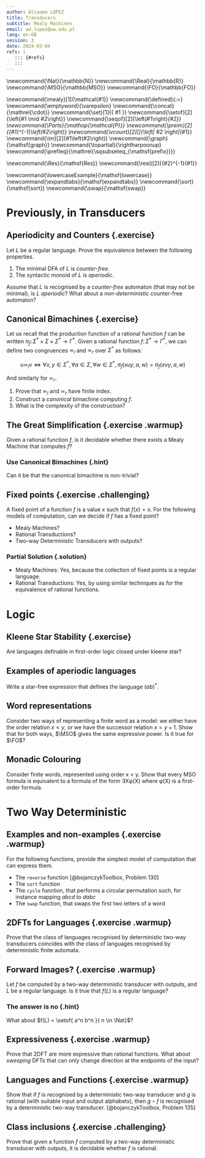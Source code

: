 ```yaml
---
author: Aliaume LOPEZ
title: Transducers
subtitle: Mealy Machines
email: ad.lopez@uw.edu.pl
lang: en-GB
session: 3
date: 2024-03-04
refs: |
   ::: {#refs}
   :::
---
```


<!-- These are the latex command used in this document --->
\newcommand{\Nat}{\mathbb{N}}
\newcommand{\Real}{\mathbb{R}}
\newcommand{\MSO}{\mathbb{MSO}}
\newcommand{\FO}{\mathbb{FO}}

\newcommand{\mealy}[1]{\mathcal{#1}}
\newcommand{\defined}{:=}
\newcommand{\emptyword}{\varepsilon}
\newcommand{\concat}{\mathrel{\cdot}}
\newcommand{\set}[1]{\{ #1 \}}
\newcommand{\setof}[2]{\left\{#1 \mid #2\right\}}
\newcommand{\seqof}[2]{\left(#1\right)_{#2}}
\newcommand{\Parts}{\mathop{\mathcal{P}}}
\newcommand{\preim}[2]{{#1}^{-1}\left(#2\right)}
\newcommand{\vcount}[2][]{\left| #2 \right|_{#1}}
\newcommand{\im}[2]{#1\left(#2\right)}
\newcommand{\graph}{\mathsf{graph}}
\newcommand{\topartial}{\rightharpoonup}
\newcommand{\prefleq}{\mathrel{\sqsubseteq_{\mathsf{prefix}}}}

\newcommand{\Res}{\mathsf{Res}}
\newcommand{\resi}[2]{{#2}^{-1}{#1}}

\newcommand{\lowercaseExample}{\mathsf{lowercase}}
\newcommand{\expandtabs}{\mathsf{expandtabs}}
\newcommand{\sort}{\mathsf{sort}}
\newcommand{\swap}{\mathsf{swap}}
<!-- end of the custom commands -->

# Previously, in Transducers

## Aperiodicity and Counters {.exercise}

Let $L$ be a regular language. Prove the equivalence between the following
properties.

1. The minimal DFA of $L$ is *counter-free*.
2. The syntactic monoid of $L$ is *aperiodic*.

Assume that $L$ is recognised by a *counter-free* automaton (that may not be
minimal), is $L$ *aperiodic*? What about a *non-deterministic* counter-free
automaton?

## Canonical Bimachines {.exercise}

Let us recall that the production function of a rational function $f$ can be
written $\pi_f \colon \Sigma^* \times \Sigma \times \Sigma^* \to \Gamma^*$.
Given a rational function $f \colon \Sigma^* \to \Gamma^*$, we can define two
congruences $\simeq_l$ and $\simeq_r$ over $\Sigma^*$ as follows:

$$
u \simeq_ l v
\iff
\forall x,y \in \Sigma^*,
\forall a \in \Sigma,
\forall w \in \Sigma^*,
\pi_f(xuy, a, w) = \pi_f(xvy, a, w)
$$

And similarly for $\simeq_r$.

1. Prove that $\simeq_l$ and $\simeq_r$ have finite index.
2. Construct a *canonical* bimachine computing $f$.
3. What is the complexity of the construction?

## The Great Simplification {.exercise .warmup}

Given a rational function $f$, is it decidable whether there exists a 
Mealy Machine that computes $f$?

### Use Canonical Bimachines {.hint}

Can it be that the canonical bimachine is non-trivial?

## Fixed points {.exercise .challenging}

A fixed point of a function $f$ is a value $x$ such that $f(x) = x$.
For the following models of computation, can we decide if $f$ has a fixed point?

- Mealy Machines?
- Rational Transductions?
- Two-way Deterministic Transducers with outputs?

### Partial Solution {.solution}

- Mealy Machines: Yes, because the collection of fixed points is a regular language.
- Rational Transductions: Yes, by using similar techniques as for the equivalence of rational functions.

# Logic 


## Kleene Star Stability {.exercise}

Are languages definable in first-order logic closed under kleene star?

## Examples of aperiodic languages

Write a star-free expression that defines the language $(ab)^*$.

## Word representations

Consider two ways of representing a finite word as a model: we either have the
order relation $x < y$, or we have the successor relation $x = y + 1$. Show
that for both ways, $\MSO$ gives the same expressive power. Is it true for
$\FO$?

## Monadic Colouring

Consider finite words, represented using order x < y. Show that every MSO
formula is equivalent to a formula of the form ∃Xφ(X) where φ(X) is a
first-order formula.

# Two Way Deterministic

## Examples and non-examples {.exercise .warmup}

For the following functions, provide the simplest model of computation
that can express them.

- The `reverse` function [@bojanczykToolbox, Problem 130]
- The `sort` function 
- The `cycle` function, that performs a circular permutation such, for instance
  mapping $abcd$ to $dabc$
- The `swap` function, that swaps the first two letters of a word

## 2DFTs for Languages {.exercise .warmup}

Prove that the class of languages recognised by deterministic two-way
transducers coincides with the class of languages recognised by deterministic
finite automata.

## Forward Images? {.exercise .warmup}

Let $f$ be computed by a two-way deterministic transducer with outputs, and $L$
be a regular language. Is it true that $f(L)$ is a regular language?

### The answer is no {.hint}

What about $f(L) = \setof{ a^n b^n }{ n \in \Nat}$?

## Expressiveness {.exercise .warmup}

Prove that 2DFT are more expressive than rational functions. What about
*sweeping* DFTs that can only change direction at the endpoints of the input?

## Languages and Functions {.exercise .warmup}

Show that if $f$ is recognised by a deterministic two-way transducer and $g$ is
rational (with suitable input and output alphabets), then $g \circ f$ is
recognised by a deterministic two-way transducer.
[@bojanczykToolbox, Problem 135]


## Class inclusions {.exercise .challenging}

Prove that given a function $f$ computed by a two-way deterministic transducer
with outputs, it is decidable whether $f$ is rational.
